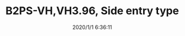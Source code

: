 ﻿---
layout: post 
title: B2PS-VH,VH3.96, Side entry type
tags: VH VH3.96
categories: housing-terminal
overview: This small, field-proven connector for PC boards is reliable and has a large current carrying capacity. It can be used with a wide variety of signal, power supply, and output circuits that appear in consumer electronic products.
part_number: B2PS-VH
thumb_img: static/202006/226-thumb-20200626145126.jpg
small_img: static/202006/226-20200626145126.jpg
date: 2020/1/1 6:36:11
---



